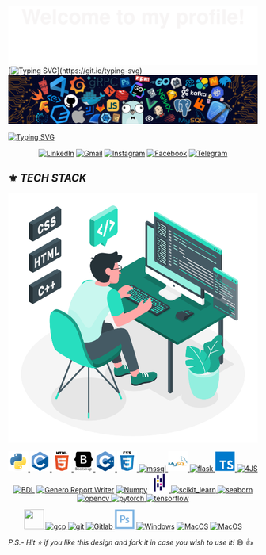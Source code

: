  ![](Bottom_up.svg)
[![Typing SVG](https://readme-typing-svg.herokuapp.com?color=%2336BCF7&center=true&vCenter=true&width=900&lines=Hi+there+👋,+I+am+Harshith+R;+Welcome+to+My+Profile!;Over+2+years+of+programming+experience;Very+Inquisitive+;Machine+Learning+Enthusiast;/MOTTO/;*DO+WHAT+EXCITES*)](https://git.io/typing-svg)
![](header_.png)

[![Typing SVG](https://readme-typing-svg.herokuapp.com?color=%2336BCF7&center=true&vCenter=true&width=900&lines=🤝+Let's+Connect+)](https://git.io/typing-svg)
<p align ="center">
  <a href="www.linkedin.com/in/theharshithr/"><img align="center" src="https://cdn.jsdelivr.net/gh/devicons/devicon/icons/linkedin/linkedin-original.svg" alt="LinkedIn" width="40" height="40"/></a>
  <a href="mailto:rharshith1868@gmail.com" target="blank"><img align="center" src="https://raw.githubusercontent.com/BEPb/BEPb/master/assets/gmail.svg" alt="Gmail" height="40" width="40" /></a>
  <a href="https://www.instagram.com/theharshithr/"><img align="center" src="https://upload.wikimedia.org/wikipedia/commons/e/e7/Instagram_logo_2016.svg" alt="Instagram" width="40" height="40"/></a>
  <a href="https://www.facebook.com/theharshithr/"><img align="center" src="https://cdn.jsdelivr.net/gh/devicons/devicon/icons/facebook/facebook-original.svg" alt="Facebook" width="40" height="40"/></a>
  <a href="https://t.me/theharshithr"><img align="center" src="https://upload.wikimedia.org/wikipedia/commons/8/82/Telegram_logo.svg" alt="Telegram" width="40" height="40"/></a>
</p>

## :fleur_de_lis: **_TECH STACK_**

![](developer.svg)

<div align = "center">
  <a href="https://www.python.org" target="_blank" rel="noreferrer"> <img src="https://raw.githubusercontent.com/devicons/devicon/master/icons/python/python-original.svg" alt="python" width="40" 
     height="40"/> </a> 
  <a href="https://www.cprogramming.com/" target="_blank" rel="noreferrer"> <img src="https://raw.githubusercontent.com/devicons/devicon/master/icons/c/c-original.svg" alt="c" width="40" height="40"/> </a> 
  <a href="https://www.w3.org/html/" target="_blank" rel="noreferrer"> <img src="https://raw.githubusercontent.com/devicons/devicon/master/icons/html5/html5-original-wordmark.svg" alt="html5" width="40" 
     height="40"/> </a>
  <a href="https://getbootstrap.com" target="_blank" rel="noreferrer"> <img src="https://raw.githubusercontent.com/devicons/devicon/master/icons/bootstrap/bootstrap-plain-wordmark.svg" alt="bootstrap" 
     width="40" height="40"/> </a> 
  <a href="https://www.w3schools.com/cpp/" target="_blank" rel="noreferrer"> <img src="https://raw.githubusercontent.com/devicons/devicon/master/icons/cplusplus/cplusplus-original.svg" alt="cplusplus" 
     width="40" height="40"/> </a> 
  <a href="https://www.w3schools.com/css/" target="_blank" rel="noreferrer"> <img src="https://raw.githubusercontent.com/devicons/devicon/master/icons/css3/css3-original-wordmark.svg" alt="css3" width="40" 
     height="40"/> </a> 
  <a href="https://www.microsoft.com/en-us/sql-server" target="_blank" rel="noreferrer"> <img src="https://www.svgrepo.com/show/303229/microsoft-sql-server-logo.svg" alt="mssql" width="40" height="40"/>                   </a> 
  <a href="https://www.mysql.com/" target="_blank" rel="noreferrer"> <img src="https://raw.githubusercontent.com/devicons/devicon/master/icons/mysql/mysql-original-wordmark.svg" alt="mysql" width="40" 
     height="40"/> </a> 
  <a href="https://flask.palletsprojects.com/" target="_blank" rel="noreferrer"> <img src="https://www.vectorlogo.zone/logos/pocoo_flask/pocoo_flask-icon.svg" alt="flask" width="40" height="40"/> </a> 
  <a href="https://www.typescriptlang.org/" target="_blank" rel="noreferrer"> <img src="https://raw.githubusercontent.com/devicons/devicon/master/icons/typescript/typescript-original.svg" alt="typescript" 
     width="40" height="40"/> </a>
  <a href="https://4js.com/" target="_blank" rel="noreference"> <img src="https://4js.com/wp-content/uploads/2015/05/logo.png"  alt= "4JS" width="100" height = "40" /></a>
  <a href="https://4js.com/" target="_blank" rel="noreference"> <img src="https://4js.com/wp-content/uploads/2020/11/logo_GR_enterprise_CMYK_CS5.png" alt="BDL" width="100" height="40"/></a>
  <a href="https://4js.com/" target="_blank" rel="noreference"> <img src="https://www.generoreportwriter.com/wp-content/uploads/2015/02/logo_GRW_CMYK_test-01-300x112.png" alt="Genero Report Writer" 
    width="100" height="40" /></a> 
  <a href="https://numpy.org/" target="_blank" rel="noreferrer"><img src="https://cdn.jsdelivr.net/gh/devicons/devicon/icons/numpy/numpy-original.svg" alt="Numpy" width="40" height="40"/></a>
  <a href="https://pandas.pydata.org/" target="_blank" rel="noreferrer"> 
    <img src="https://raw.githubusercontent.com/devicons/devicon/2ae2a900d2f041da66e950e4d48052658d850630/icons/pandas/pandas-original.svg" alt="pandas" width="40" height="40"/> </a>
  <a href="https://scikit-learn.org/" target="_blank" rel="noreferrer"> <img src="https://upload.wikimedia.org/wikipedia/commons/0/05/Scikit_learn_logo_small.svg" alt="scikit_learn" width="40" height="40"/> 
                   </a>
  <a href="https://seaborn.pydata.org/" target="_blank" rel="noreferrer"> <img src="https://seaborn.pydata.org/_images/logo-mark-lightbg.svg" alt="seaborn" width="40" height="40"/> </a>
  <a href="https://opencv.org/" target="_blank" rel="noreferrer"> <img src="https://www.vectorlogo.zone/logos/opencv/opencv-icon.svg" alt="opencv" width="40" height="40"/> </a> 
  <a href="https://pytorch.org/" target="_blank" rel="noreferrer"> <img src="https://www.vectorlogo.zone/logos/pytorch/pytorch-icon.svg" alt="pytorch" width="40" height="40"/> </a> 
  <a href="https://www.tensorflow.org" target="_blank" rel="noreferrer"> <img src="https://www.vectorlogo.zone/logos/tensorflow/tensorflow-icon.svg" alt="tensorflow" width="40" height="40"/> </a>

  <a href="https://www.atlassian.com/" target="_blank" rel="noreferrer"><img src="https://cdn.jsdelivr.net/gh/devicons/devicon/icons/jira/jira-original.svg" width="40" height="40"/> </a>
  <a href="https://cloud.google.com" target="_blank" rel="noreferrer"> <img src="https://www.vectorlogo.zone/logos/google_cloud/google_cloud-icon.svg" alt="gcp" width="40" height="40"/> </a> 
  <a href="https://git-scm.com/" target="_blank" rel="noreferrer"> <img src="https://www.vectorlogo.zone/logos/git-scm/git-scm-icon.svg" alt="git" width="40" height="40"/> </a>
  <a href="https://about.gitlab.com/" target="_blank" rel="noreferrer"><img src="https://cdn.jsdelivr.net/gh/devicons/devicon/icons/gitlab/gitlab-original.svg" alt="Gitlab" 
     width="40" height="40"/> </a>
  <a href="https://www.photoshop.com/en" target="_blank" rel="noreferrer"> <img src="https://raw.githubusercontent.com/devicons/devicon/master/icons/photoshop/photoshop-line.svg" alt="photoshop"       
     width="40" height="40"/> </a> 
  <a href="https://www.microsoft.com/en-in/" target="_blank" rel="noreferrer"><img src="https://cdn.jsdelivr.net/gh/devicons/devicon/icons/windows8/windows8-original.svg" alt="Windows" width="40" 
     height="40"/></a>
  <a href="https://www.apple.com/in/macos/ventura/" target="_blank" rel="noreferrer"><img src="https://cdn.jsdelivr.net/gh/devicons/devicon/icons/apple/apple-original.svg" alt="MacOS" width="40" 
     height="40"/></a>
  <a href="https://www.linux.org/" target="_blank" rel="noreferrer"><img src="https://cdn.jsdelivr.net/gh/devicons/devicon/icons/linux/linux-original.svg" alt="MacOS" width="40" 
     height="40"/></a> 
</div>

*P.S.- Hit ⭐ if you like this design and fork it in case you wish to use it!* :smile: 👍
